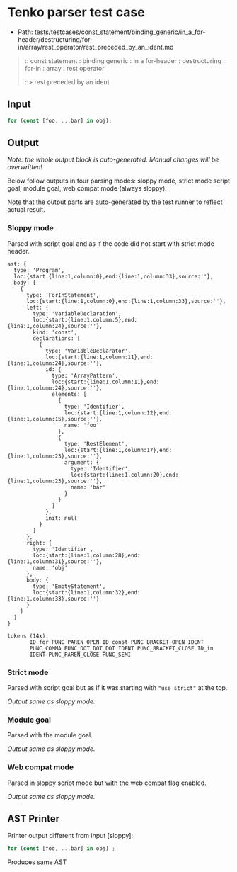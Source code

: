 # Tenko parser test case

- Path: tests/testcases/const_statement/binding_generic/in_a_for-header/destructuring/for-in/array/rest_operator/rest_preceded_by_an_ident.md

> :: const statement : binding generic : in a for-header : destructuring : for-in : array : rest operator
>
> ::> rest preceded by an ident

## Input

`````js
for (const [foo, ...bar] in obj);
`````

## Output

_Note: the whole output block is auto-generated. Manual changes will be overwritten!_

Below follow outputs in four parsing modes: sloppy mode, strict mode script goal, module goal, web compat mode (always sloppy).

Note that the output parts are auto-generated by the test runner to reflect actual result.

### Sloppy mode

Parsed with script goal and as if the code did not start with strict mode header.

`````
ast: {
  type: 'Program',
  loc:{start:{line:1,column:0},end:{line:1,column:33},source:''},
  body: [
    {
      type: 'ForInStatement',
      loc:{start:{line:1,column:0},end:{line:1,column:33},source:''},
      left: {
        type: 'VariableDeclaration',
        loc:{start:{line:1,column:5},end:{line:1,column:24},source:''},
        kind: 'const',
        declarations: [
          {
            type: 'VariableDeclarator',
            loc:{start:{line:1,column:11},end:{line:1,column:24},source:''},
            id: {
              type: 'ArrayPattern',
              loc:{start:{line:1,column:11},end:{line:1,column:24},source:''},
              elements: [
                {
                  type: 'Identifier',
                  loc:{start:{line:1,column:12},end:{line:1,column:15},source:''},
                  name: 'foo'
                },
                {
                  type: 'RestElement',
                  loc:{start:{line:1,column:17},end:{line:1,column:23},source:''},
                  argument: {
                    type: 'Identifier',
                    loc:{start:{line:1,column:20},end:{line:1,column:23},source:''},
                    name: 'bar'
                  }
                }
              ]
            },
            init: null
          }
        ]
      },
      right: {
        type: 'Identifier',
        loc:{start:{line:1,column:28},end:{line:1,column:31},source:''},
        name: 'obj'
      },
      body: {
        type: 'EmptyStatement',
        loc:{start:{line:1,column:32},end:{line:1,column:33},source:''}
      }
    }
  ]
}

tokens (14x):
       ID_for PUNC_PAREN_OPEN ID_const PUNC_BRACKET_OPEN IDENT
       PUNC_COMMA PUNC_DOT_DOT_DOT IDENT PUNC_BRACKET_CLOSE ID_in
       IDENT PUNC_PAREN_CLOSE PUNC_SEMI
`````

### Strict mode

Parsed with script goal but as if it was starting with `"use strict"` at the top.

_Output same as sloppy mode._

### Module goal

Parsed with the module goal.

_Output same as sloppy mode._

### Web compat mode

Parsed in sloppy script mode but with the web compat flag enabled.

_Output same as sloppy mode._

## AST Printer

Printer output different from input [sloppy]:

````js
for (const [foo, ...bar] in obj) ;
````

Produces same AST
